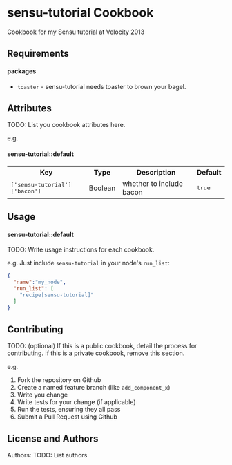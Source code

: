 sensu-tutorial Cookbook
=======================
Cookbook for my Sensu tutorial at Velocity 2013

Requirements
------------
#### packages
- `toaster` - sensu-tutorial needs toaster to brown your bagel.

Attributes
----------
TODO: List you cookbook attributes here.

e.g.
#### sensu-tutorial::default
<table>
  <tr>
    <th>Key</th>
    <th>Type</th>
    <th>Description</th>
    <th>Default</th>
  </tr>
  <tr>
    <td><tt>['sensu-tutorial']['bacon']</tt></td>
    <td>Boolean</td>
    <td>whether to include bacon</td>
    <td><tt>true</tt></td>
  </tr>
</table>

Usage
-----
#### sensu-tutorial::default
TODO: Write usage instructions for each cookbook.

e.g.
Just include `sensu-tutorial` in your node's `run_list`:

```json
{
  "name":"my_node",
  "run_list": [
    "recipe[sensu-tutorial]"
  ]
}
```

Contributing
------------
TODO: (optional) If this is a public cookbook, detail the process for contributing. If this is a private cookbook, remove this section.

e.g.
1. Fork the repository on Github
2. Create a named feature branch (like `add_component_x`)
3. Write you change
4. Write tests for your change (if applicable)
5. Run the tests, ensuring they all pass
6. Submit a Pull Request using Github

License and Authors
-------------------
Authors: TODO: List authors

